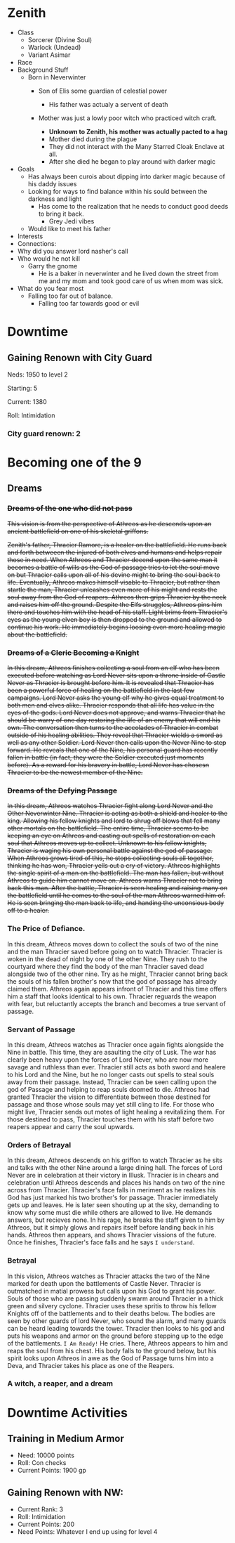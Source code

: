# Zenith

- Class
  - Sorcerer (Divine Soul)
  - Warlock (Undead)
  - Variant Asimar
- Race
- Background Stuff
  - Born in Neverwinter
    - Son of Elis some guardian of celestial power

      - His father was actualy a servent of death
    - Mother was just a lowly poor witch who practiced witch craft.

      - **Unknown to Zenith, his mother was actually pacted to a hag**
      - Mother died during the plague
      - They did not interact with the Many Starred Cloak Enclave at all.
      - After she died he began to play around with darker magic
- Goals
  - Has always been curois about dipping into darker magic because of his daddy issues
  - Looking for ways to find balance within his sould between the darkness and light
    - Has come to the realization that he needs to conduct good deeds to bring it back.
      - Grey Jedi vibes
  - Would like to meet his father
- Interests
- Connections:
- Why did you answer lord nasher's call
- Who would he not kill
  - Garry the gnome
    - He is a baker in neverwinter and he lived down the street from me and my mom and took good care of us when mom was sick.
- What do you fear most
  - Falling too far out of balance.
    - Falling too far towards good or evil

# Downtime

## Gaining Renown with City Guard

Neds: 1950 to level 2

Starting: 5

Current: 1380

Roll: Intimidation

### City guard renown: 2

# Becoming one of the 9

## Dreams

### ~~Dreams of the one who did not pass~~

~~This vision is from the perspective of Athreos as he descends upon an ancient battlefield on one of his skeletal griffons.~~

~~Zenith's father, Thracier Ramore, is a healer on the battlefield. He runs back and forth betweeen the injured of both elves and humans and helps repair those in need. When Athreos and Thracier decend upon the same man it becomes a battle of wills as the God of passage tries to let the soul move on but Thracier calls upon all of his devine might to bring the soul back to life. Eventually, Athreos makes himself visable to Thracier, but rather than startle the man, Thracier unleashes even more of his might and rests the soul away from the God of reapers. Athreos then grips Thracier by the neck and raises him off the ground. Despite the Elfs struggles, Athreos pins him there and touches him with the head of his staff. Light brims from Thracier's eyes as the young elven boy is then dropped to the ground and allowed to continue his work. He immediately begins loosing even more healing magic about the battlefield.~~

### ~~Dreams of a Cleric Becoming a Knight~~

~~In this dream, Athreos finishes collecting a soul from an elf who has been executed before watching as Lord Never sits upon a throne inside of Castle Never as Thracier is brought before him. It is revealed that Thracier has been a powerful force of healing on the battlefield in the last few campaigns. Lord Never asks the young elf why he gives equal treatment to both men and elves alike. Thracier responds that all life has value in the eyes of the gods. Lord Never does not approve, and warns Thracier that he should be warry of one day restoring the life of an enemy that will end his own. The conversation then turns to the accolades of Thracier in combat outside of his healing abilities. They reveal that Thracier wields a sword as well as any other Soldier. Lord Never then calls upon the Never Nine to step forward. He reveals that one of the Nine, his personal guard has recently fallen in battle (in fact, they were the Soldier executed just moments before). As a reward for his bravery in battle, Lord Never has chosesn Thracier to be the newest member of the Nine.~~

### ~~Dreams of the Defying Passage~~

~~In this dream, Athreos watches Thracier fight along Lord Never and the Other Neverwinter Nine. Thracier is acting as both a shield and healer to the king. Allowing his fellow knights and lord to shrug off blows that fell many other mortals on the battlefield. The entire time, Thracier seems to be keeping an eye on Athreos and casting out spells of restoration on each soul that Athreos moves up to collect. Unknown to his fellow knights, Thracier is waging his own personal battle against the god of passage. When Athreos grows tired of this, he stops collecting souls all together, thinking he has won, Thracier yells out a cry of victory. Athreos highlights the single spirit of a man on the battlefield. The man has fallen, but without Athreos to guide him cannot move on. Athreos warns Thracier not to bring back this man. After the battle, Thracier is seen healing and raising many on the battlefield until he comes to the soul of the man Athreos warned him of. He is seen bringing the man back to life, and handing the unconsious body off to a healer.~~

### The Price of Defiance.

In this dream, Athreos moves down to collect the souls of two of the nine and the man Thracier saved before going on to watch Thracier. Thracier is woken in the dead of night by one of the other Nine. They rush to the courtyard where they find the body of the man Thracier saved dead alongside two of the other nine. Try as he might, Thracier cannot bring back the souls of his fallen brother's now that the god of passage has already claimed them. Athreos again appears infront of Thracier and this time offers him a staff that looks identical to his own. Thracier reguards the weapon with fear, but reluctantly accepts the branch and becomes a true servant of passage.

### Servant of Passage

In this dream, Athreos watches as Thracier once again fights alongside the Nine in battle. This time, they are asaulting the city of Lusk. The war has clearly been heavy upon the forces of Lord Never, who are now more savage and ruthless than ever. Thracier still acts as both sword and healere to his Lord and the Nine, but he no longer casts out spells to steal souls away from their passage. Instead, Thracier can be seen calling upon the god of Passage and helping to reap souls doomed to die. Athreos had granted Thracier the vision to differentiate between those destined for passage and those whose souls may yet still cling to life. For those who might live, Thracier sends out motes of light healing a revitalizing them. For those destined to pass, Thracier touches them with his staff before two reapers appear and carry the soul upwards.

### Orders of Betrayal

In this dream, Athreos descends on his griffon to watch Thracier as he sits and talks with the other Nine around a large dining hall. The forces of Lord Never are in celebration at their victory in Illusk. Thracier is in chears and celebration until Athreos descends and places his hands on two of the nine across from Thracier. Thracier's face falls in meriment as he realizes his God has just marked his two brother's for passage. Thracier immediately gets up and leaves. He is later seen shouting up at the sky, demanding to know why some must die while others are allowed to live. He demands answers, but recieves none. In his rage, he breaks the staff given to him by Athreos, but it simply glows and repairs itself before landing back in his hands. Athreos then appears, and shows Thracier vissions of the future. Once he finishes, Thracier's face falls and he says `I understand`.

### Betrayal

In this vision, Athreos watches as Thracier attacks the two of the Nine marked for death upon the battlements of Castle Never. Thracier is outmatched in matial prowess but calls upon his God to grant his power. Souls of those who are passing suddenly swarm around Thracier in a thick green and silvery cyclone. Thracier uses these spritis to throw his fellow Knights off of the battlements and to their deaths below. The bodies are seen by other guards of lord Never, who sound the alarm, and many guards can be heard leading towards the tower. Thracier then looks to his god and puts his weapons and armor on the ground before stepping up to the edge of the battlements. `I Am Ready!` He cries.  There, Athreos appears to him and reaps the soul from his chest. His body falls to the ground below, but his spirit looks upon Athreos in awe as the God of Passage turns him into a Deva, and Thracier takes his place as one of the Reapers.

### A witch, a reaper, and a dream

# Downtime Activities

## Training in Medium Armor

- Need: 10000 points
- Roll: Con checks
- Current Points: 1900 gp

## Gaining Renown with NW:

- Current Rank: 3
- Roll: Intimidation
- Current Points: 200
- Need Points: Whatever I end up using for level 4
